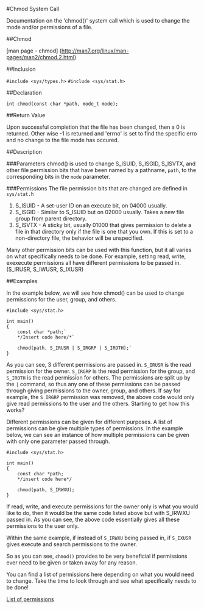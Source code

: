 #Chmod System Call

Documentation on the 'chmod()' system call which is used to change the mode and/or permissions of a file.

##Chmod

[man page - chmod] (http://man7.org/linux/man-pages/man2/chmod.2.html)

##Inclusion

`#include <sys/types.h>`
`#include <sys/stat.h>`

##Declaration

`int chmod(const char *path, mode_t mode);`

##Return Value

Upon successful completion that the file has been changed, then a 0 is returned. Other wise -1 is returned and 'errno' is set to find the specific erro and no change to the file mode has occured.

##Description

###Parameters
chmod() is used to change S_ISUID, S_ISGID, S_ISVTX, and other file permission bits that have been named by a pathname, `path`, to the corresponding bits in the `mode` parameter. 

###Permissions
The file permission bits that are changed are defined in `sys/stat.h`

1. S_ISUID - A set-user ID on an execute bit, on 04000 usually.
2. S_ISGID - Similar to S_ISUID but on 02000 usually. Takes a new file group from parent directory.
3. S_ISVTX - A sticky bit, usually 01000 that gives permission to delete a file in that directory only if the file is one that you own. If this is set to a non-directory file, the behavior will be unspecified. 
 
Many other permission bits can be used with this function, but it all varies on what specifically needs to be done. For example, setting read, write, exexecute permissions all have different permissions to be passed in. (S_IRUSR, S_IWUSR, S_IXUSR)

##Examples

In the example below, we will see how chmod() can be used to change permissions for the user, group, and others.

```
#include <sys/stat.h>

int main()
{
	const char *path;`
	*/Insert code here/*`

	chmod(path, S_IRUSR | S_IRGRP | S_IROTH);`
}
```

As you can see, 3 different permissions are passed in. `S_IRUSR` is the read permission for the owner. `S_IRGRP` is the read permission for the group, and `S_IROTH` is the read permission for others. The permissions are split up by the `|` command, so thus any one of these permissions can be passed through giving permissions to the owner, group, and others.
If say for example, the `S_IRGRP` permission was removed, the above code would only give read permissions to the user and the others. Starting to get how this works? 


Different permissions can be given for different purposes. A list of permissions can be give multiple types of permissions. In the example below, we can see an instance of how multiple permissions can be given with only one parameter passed through.
```
#include <sys/stat.h> 

int main()
{
	const char *path;
	*/insert code here*/

	chmod(path, S_IRWXU);
}
```

If read, write, and execute permissions for the owner only is what you would like to do, then it would be the same code listed above but with S_IRWXU passed in. As you can see, the above code essentially gives all these permissions to the user only.  

Within the same example, if instead of `S_IRWXU` being passed in, if `S_IXUSR` gives execute and search permissions to the owner. 

So as you can see, `chmod()` provides to be very beneficial if permissions ever need to be given or taken away for any reason. 

You can find a list of permissions here depending on what you would need to change. Take the time to look through and see what specifically needs to be done!


[List of permissions](www.delorie.com/gnu/docs/glibc/libc_288.html)
